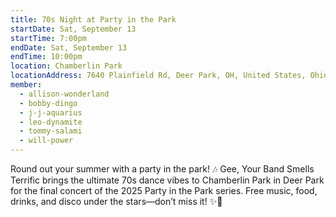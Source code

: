 ```yaml
---
title: 70s Night at Party in the Park
startDate: Sat, September 13
startTime: 7:00pm
endDate: Sat, September 13
endTime: 10:00pm
location: Chamberlin Park
locationAddress: 7640 Plainfield Rd, Deer Park, OH, United States, Ohio 45236
member:
  - allison-wonderland
  - bobby-dingo
  - j-j-aquarius
  - leo-dynamite
  - tommy-salami
  - will-power
---
```


Round out your summer with a party in the park! 🎶 Gee, Your Band Smells Terrific brings the ultimate 70s dance vibes to Chamberlin Park in Deer Park for the final concert of the 2025 Party in the Park series. Free music, food, drinks, and disco under the stars—don’t miss it! ✨🕺
